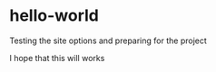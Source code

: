 hello-world
===========

Testing the site options and preparing for the project

I hope that this will works
